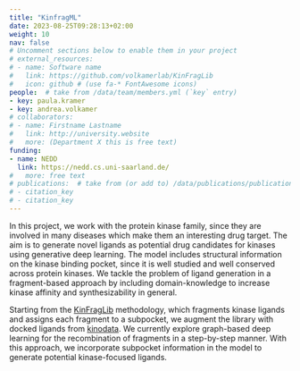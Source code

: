 ```yaml
---
title: "KinfragML"
date: 2023-08-25T09:28:13+02:00
weight: 10
nav: false
# Uncomment sections below to enable them in your project
# external_resources:
# - name: Software name
#   link: https://github.com/volkamerlab/KinFragLib
#   icon: github # (use fa-* FontAwesome icons)
people:  # take from /data/team/members.yml (`key` entry)
- key: paula.kramer
- key: andrea.volkamer
# collaborators:
# - name: Firstname Lastname
#   link: http://university.website
#   more: (Department X this is free text)
funding:
- name: NEDD
  link: https://nedd.cs.uni-saarland.de/
#   more: free text
# publications:  # take from (or add to) /data/publications/publications.yml
# - citation_key
# - citation_key
---
```


In this project, we work with the protein kinase family, since they are involved in many diseases which make them an interesting drug target. The aim is to generate novel ligands as potential drug candidates for kinases using generative deep learning. The model includes structural information on the kinase binding pocket, since it is well studied and well conserved across protein kinases. We tackle the problem of ligand generation in a fragment-based approach by including domain-knowledge to increase kinase affinity and synthesizability in general.

<!--more-->

Starting from the [KinFragLib](https://volkamerlab.org/projects/kinfraglib/) methodology, which fragments kinase ligands and assigns each fragment to a subpocket, we augment the library with docked ligands from [kinodata](https://volkamerlab.org/projects/kinodata-3d/). We currently explore graph-based deep learning for the recombination of fragments in a step-by-step manner. With this approach, we incorporate subpocket information in the model to generate potential kinase-focused ligands. 

